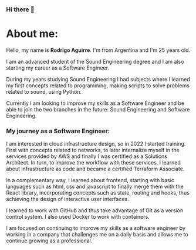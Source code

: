 ### Hi there 👋
# About me:

Hello, my name is **Rodrigo Aguirre**. I'm from Argentina and I'm 25 years old.

I am an advanced student of the Sound Engineering degree and I am also starting my career as a Software Engineer.

During my years studying Sound Engineering I had subjects where I learned my first concepts related to programming, making scripts to solve problems related to sound, using Python.

Currently I am looking to improve my skills as a Software Engineer and be able to join the two branches in the future: Sound Engineering and Software Engineering.

### My journey as a Software Engineer:

I am interested in cloud infrastructure design, so in 2022 I started training. First with concepts related to networks, to later internalize myself in the services provided by AWS and finally I was certified as a Solutions Architect. In turn, to improve the workflow with these services, I learned about infrastructure as code and became a certified Terraform Associate.

In a complementary way, I learned about frontend, starting with basic languages such as html, css and javascript to finally merge them with the React library, incorporating concepts such as state, routing and hooks, thus achieving the design of interactive user interfaces.

I learned to work with GitHub and thus take advantage of Git as a version control system. I also used Docker to work with containers.

I am focused on continuing to improve my skills as a software engineer by working in a company that challenges me on a daily basis and allows me to continue growing as a professional.


<!--
**rodrigoAguirre1/rodrigoAguirre1** is a ✨ _special_ ✨ repository because its `README.md` (this file) appears on your GitHub profile.

Here are some ideas to get you started:

- 🔭 I’m currently working on ...
- 🌱 I’m currently learning ...
- 👯 I’m looking to collaborate on ...
- 🤔 I’m looking for help with ...
- 💬 Ask me about ...
- 📫 How to reach me: ...
- 😄 Pronouns: ...
- ⚡ Fun fact: ...
-->
